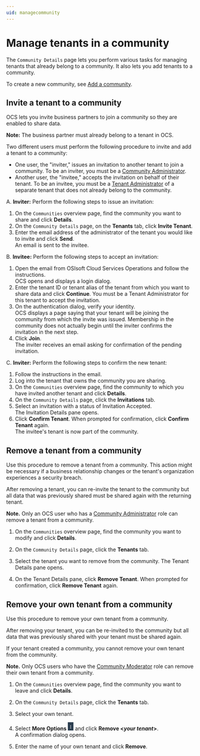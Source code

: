 ```yaml
---
uid: managecommunity
---
```


# Manage tenants in a community

The `Community Details` page lets you perform various tasks for managing tenants that already belong to a community. It also lets you add tenants to a community.

To create a new community, see [Add a community](xref:add-community).

## Invite a tenant to a community

OCS lets you invite business partners to join a community so they are enabled to share data. 

**Note:** The business partner must already belong to a tenant in OCS.

Two different users must perform the following procedure to invite and add a tenant to a community:

- One user, the "inviter," issues an invitation to another tenant to join a community. To be an inviter, you must be a [Community Administrator](xref:communityroles#community-administrator).
- Another user, the "invitee," accepts the invitation on behalf of their tenant. To be an invitee, you must be a [Tenant Administrator](xref:communityroles#tenant-administrator) of a separate tenant that does not already belong to the community.

A. **Inviter:** Perform the following steps to issue an invitation:
 1. On the `Communities` overview page, find the community you want to share and click **Details**.
 2. On the `Community Details` page, on the **Tenants** tab, click **Invite Tenant**.
 3. Enter the email address of the administrator of the tenant you would like to invite and click **Send**.<br>An email is sent to the invitee.

B. **Invitee:** Perform the following steps to accept an invitation:
  1. Open the email from OSIsoft Cloud Services Operations and follow the instructions.<br>OCS opens and displays a login dialog.
  2. Enter the tenant ID or tenant alias of the tenant from which you want to share data and click **Continue**. You must be a Tenant Administrator for this tenant to accept the invitation.
  3. On the authentication dialog, verify your identity.<br>OCS displays a page saying that your tenant will be joining the community from which the invite was issued. Membership in the community does not actually begin until the inviter confirms the invitation in the next step.
  4. Click **Join**.<br>The inviter receives an email asking for confirmation of the pending invitation.

C. **Inviter:** Perform the following steps to confirm the new tenant:
  1. Follow the instructions in the email.
  2. Log into the tenant that owns the community you are sharing.
  3. On the `Communities` overview page, find the community to which you have invited another tenant and click **Details**.
  4.  On the `Community Details` page, click the **Invitations** tab.
  5. Select an invitation with a status of Invitation Accepted.<br>The Invitation Details pane opens.
  6. Click **Confirm Tenant**. When prompted for confirmation, click **Confirm Tenant** again.<br>The invitee's tenant is now part of the community.

## Remove a tenant from a community

Use this procedure to remove a tenant from a community. This action might be necessary if a business relationship changes or the tenant's organization experiences a security breach.

After removing a tenant, you can re-invite the tenant to the community but all data that was previously shared must be shared again with the returning tenant.

**Note.** Only an OCS user who has a [Community Administrator](xref:communityroles#community-administrator) role can remove a tenant from a community.

1. On the `Communities` overview page, find the community you want to modify and click **Details**.

2. On the `Community Details` page, click the **Tenants** tab.

3. Select the tenant you want to remove from the community. The Tenant Details pane opens.

4. On the Tenant Details pane, click **Remove Tenant**. When prompted for confirmation, click **Remove Tenant** again.

## Remove your own tenant from a community

Use this procedure to remove your own tenant from a community.

After removing your tenant, you can be re-invited to the community but all data that was previously shared with your tenant must be shared again.

If your tenant created a community, you cannot remove your own tenant from the community.

**Note.** Only OCS users who have the [Community Moderator](xref:communityroles#community-moderator) role can remove their own tenant from a community.

1. On the `Communities` overview page, find the community you want to leave and click **Details**.

2. On the `Community Details` page, click the **Tenants** tab.

3. Select your own tenant.

3. Select **More Options** ![More Options](images\more-options.png "More Options") and click **Remove \<*your tenant*\>**.<br>A confirmation dialog opens.

4. Enter the name of your own tenant and click **Remove**.
